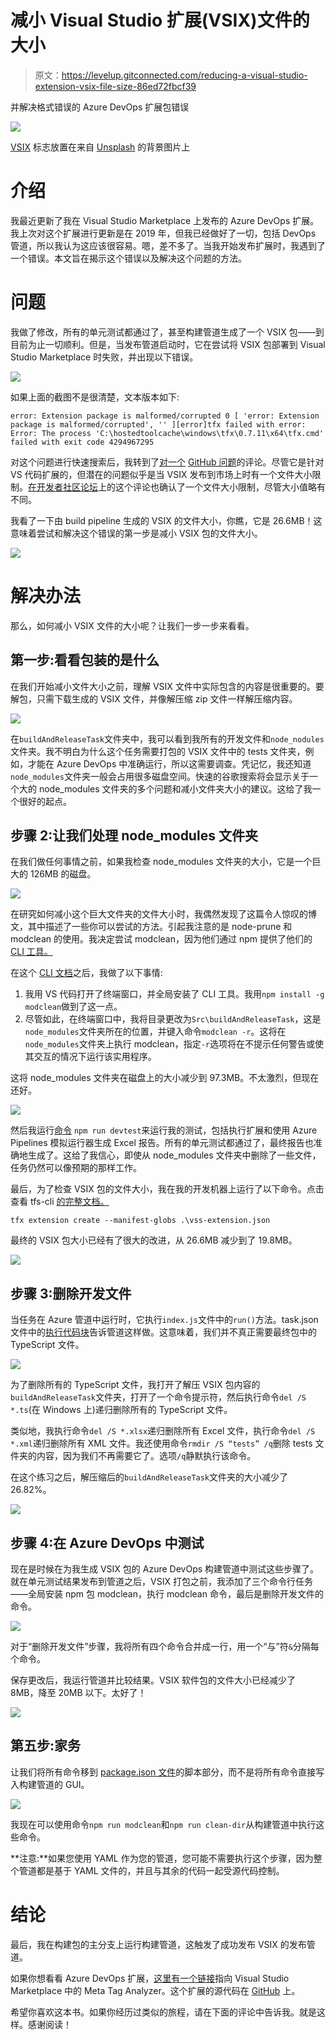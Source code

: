 # 减小 Visual Studio 扩展(VSIX)文件的大小

> 原文：<https://levelup.gitconnected.com/reducing-a-visual-studio-extension-vsix-file-size-86ed72fbcf39>

并解决格式错误的 Azure DevOps 扩展包错误

![](img/8c71b0dde22e7533e33098387e1b1252.png)

[VSIX](https://docs.microsoft.com/en-us/visualstudio/extensibility/shipping-visual-studio-extensions) 标志放置在来自 [Unsplash](https://unsplash.com/photos/v7WyjiyXNr4) 的背景图片上

# 介绍

我最近更新了我在 Visual Studio Marketplace 上发布的 Azure DevOps 扩展。我上次对这个扩展进行更新是在 2019 年，但我已经做好了一切，包括 DevOps 管道，所以我认为这应该很容易。嗯，差不多了。当我开始发布扩展时，我遇到了一个错误。本文旨在揭示这个错误以及解决这个问题的方法。

# 问题

我做了修改，所有的单元测试都通过了，甚至构建管道生成了一个 VSIX 包——到目前为止一切顺利。但是，当发布管道启动时，它在尝试将 VSIX 包部署到 Visual Studio Marketplace 时失败，并出现以下错误。

![](img/141706963dc0fcf20df68099c9e79da4.png)

如果上面的截图不是很清楚，文本版本如下:

```
error: Extension package is malformed/corrupted 0 [ 'error: Extension package is malformed/corrupted', '' ][error]tfx failed with error: Error: The process 'C:\hostedtoolcache\windows\tfx\0.7.11\x64\tfx.cmd' failed with exit code 4294967295
```

对这个问题进行快速搜索后，我转到了[对一个](https://github.com/microsoft/vscode-vsce/issues/153#issuecomment-281347656) [GitHub 问题](https://github.com/microsoft/vscode-vsce/issues/153)的评论。尽管它是针对 VS 代码扩展的，但潜在的问题似乎是当 VSIX 发布到市场上时有一个文件大小限制。[在](https://developercommunity.visualstudio.com/solutions/299439/view.html)[开发者社区论坛](https://developercommunity.visualstudio.com/content/problem/292454/the-extension-package-size-exceeds-the-maximum-pac.html)上的这个评论也确认了一个文件大小限制，尽管大小值略有不同。

我看了一下由 build pipeline 生成的 VSIX 的文件大小，你瞧，它是 26.6MB！这意味着尝试和解决这个错误的第一步是减小 VSIX 包的文件大小。

![](img/158e11f63c343c538ce9912dbf0944f5.png)

# 解决办法

那么，如何减小 VSIX 文件的大小呢？让我们一步一步来看看。

## 第一步:看看包装的是什么

在我们开始减小文件大小之前，理解 VSIX 文件中实际包含的内容是很重要的。要解包，只需下载生成的 VSIX 文件，并像解压缩 zip 文件一样解压缩内容。

![](img/aac29338fd4b34fbff2fa99fe8a4ed4a.png)

在`buildAndReleaseTask`文件夹中，我可以看到我所有的开发文件和`node_nodules`文件夹。我不明白为什么这个任务需要打包的 VSIX 文件中的 tests 文件夹，例如，才能在 Azure DevOps 中准确运行，所以这需要调查。凭记忆，我还知道`node_modules`文件夹一般会占用很多磁盘空间。快速的谷歌搜索将会显示关于一个大的 node_modules 文件夹的多个问题和减小文件夹大小的建议。这给了我一个很好的起点。

## 步骤 2:让我们处理 node_modules 文件夹

在我们做任何事情之前，如果我检查 node_modules 文件夹的大小，它是一个巨大的 126MB 的磁盘。

![](img/ef01ad0d568f4a0eab1b7303121eb474.png)

在研究如何减小这个巨大文件夹的文件大小时，我偶然发现了这篇令人惊叹的博文，其中描述了一些你可以尝试的方法。引起我注意的是 node-prune 和 modclean 的使用。我决定尝试 modclean，因为他们通过 npm 提供了他们的 [CLI 工具。](https://www.npmjs.com/package/modclean)

在这个 [CLI 文档](https://github.com/ModClean/modclean/wiki/CLI)之后，我做了以下事情:

1.  我用 VS 代码打开了终端窗口，并全局安装了 CLI 工具。我用`npm install -g modclean`做到了这一点。
2.  尽管如此，在终端窗口中，我将目录更改为`Src\buildAndReleaseTask`，这是`node_modules`文件夹所在的位置，并键入命令`modclean -r`。这将在`node_modules`文件夹上执行 modclean，指定`-r`选项将在不提示任何警告或使其交互的情况下运行该实用程序。

这将 node_modules 文件夹在磁盘上的大小减少到 97.3MB。不太激烈，但现在还好。

![](img/1b08c0eaa820d397c19ed898cea7b3fd.png)

然后我运行[命令](https://github.com/ClydeDz/meta-tag-analyzer/blob/master/Src/buildAndReleaseTask/package.json#L18) `npm run devtest`来运行我的测试，包括执行扩展和使用 Azure Pipelines 模拟运行器生成 Excel 报告。所有的单元测试都通过了，最终报告也准确地生成了。这给了我信心，即使从 node_modules 文件夹中删除了一些文件，任务仍然可以像预期的那样工作。

最后，为了检查 VSIX 包的文件大小，我在我的开发机器上运行了以下命令。点击查看 tfs-cli [的完整文档。](https://github.com/microsoft/tfs-cli/blob/master/docs/extensions.md)

```
tfx extension create --manifest-globs .\vss-extension.json
```

最终的 VSIX 包大小已经有了很大的改进，从 26.6MB 减少到了 19.8MB。

![](img/a28ae5ed858e91706fac3b43b4a2bde1.png)

## 步骤 3:删除开发文件

当任务在 Azure 管道中运行时，它执行`index.js`文件中的`run()`方法。task.json 文件中的[执行代码块](https://github.com/ClydeDz/meta-tag-analyzer/blob/master/Src/buildAndReleaseTask/task.json#L34-L38)告诉管道这样做。这意味着，我们并不真正需要最终包中的 TypeScript 文件。

![](img/820c7a06930153b7f60a4a6c32ac011a.png)

为了删除所有的 TypeScript 文件，我打开了解压 VSIX 包内容的`buildAndReleaseTask`文件夹，打开了一个命令提示符，然后执行命令`del /S *.ts`(在 Windows 上)递归删除所有的 TypeScript 文件。

类似地，我执行命令`del /S *.xlsx`递归删除所有 Excel 文件，执行命令`del /S *.xml`递归删除所有 XML 文件。我还使用命令`rmdir /S “tests” /q`删除 tests 文件夹的内容，因为我们不再需要它了。选项`/q`静默执行该命令。

在这个练习之后，解压缩后的`buildAndReleaseTask`文件夹的大小减少了 26.82%。

![](img/efb0ee40e8fffdda5d41942da2737e11.png)

## 步骤 4:在 Azure DevOps 中测试

现在是时候在为我生成 VSIX 包的 Azure DevOps 构建管道中测试这些步骤了。就在单元测试结果发布到管道之后，VSIX 打包之前，我添加了三个命令行任务——全局安装 npm 包 modclean，执行 modclean 命令，最后是删除开发文件的命令。

![](img/5ab3eb2b66a331123ff00e5d14727d68.png)

对于“删除开发文件”步骤，我将所有四个命令合并成一行，用一个“与”符`&`分隔每个命令。

保存更改后，我运行管道并比较结果。VSIX 软件包的文件大小已经减少了 8MB，降至 20MB 以下。太好了！

![](img/a1df63830933a6afdcc5c96aad7fe690.png)

## 第五步:家务

让我们将所有命令移到 [package.json 文件](https://github.com/ClydeDz/meta-tag-analyzer/blob/master/Src/buildAndReleaseTask/package.json#L20-L21)的脚本部分，而不是将所有命令直接写入构建管道的 GUI。

![](img/3fdc7c8988a4ddddfb47af58ea0ff404.png)

我现在可以使用命令`npm run modclean`和`npm run clean-dir`从构建管道中执行这些命令。

**注意:**如果您使用 YAML 作为您的管道，您可能不需要执行这个步骤，因为整个管道都是基于 YAML 文件的，并且与其余的代码一起受源代码控制。

# 结论

最后，我在构建包的主分支上运行构建管道，这触发了成功发布 VSIX 的发布管道。

如果你想看看 Azure DevOps 扩展，[这里有一个链接](https://marketplace.visualstudio.com/items?itemName=clydedsouza.meta-tag-analyzer)指向 Visual Studio Marketplace 中的 Meta Tag Analyzer。这个扩展的源代码在 [GitHub](https://github.com/ClydeDz/meta-tag-analyzer) 上。

希望你喜欢这本书。如果你经历过类似的旅程，请在下面的评论中告诉我。就是这样。感谢阅读！